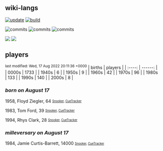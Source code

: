 ## wiki-langs
[![update](https://github.com/dreamerminsk/wiki-langs/actions/workflows/update-tables.yml/badge.svg)](https://github.com/dreamerminsk/wiki-langs/actions/workflows/update-tables.yml)
[![build](https://github.com/dreamerminsk/wiki-langs/actions/workflows/build.yml/badge.svg)](https://github.com/dreamerminsk/wiki-langs/actions/workflows/build.yml)

![commits](https://img.shields.io/github/commit-activity/y/dreamerminsk/wiki-langs)
![commits](https://img.shields.io/github/commit-activity/m/dreamerminsk/wiki-langs)
![commits](https://img.shields.io/github/commit-activity/w/dreamerminsk/wiki-langs)

![](https://img.shields.io/github/languages/code-size/dreamerminsk/wiki-langs)
![](https://img.shields.io/github/repo-size/dreamerminsk/wiki-langs)

## players
<sup>last modified: Wed, 17 Aug 2022 20:11:36 +0000</sup>
| births | players |
| :----: | ------: |
| 0000s | 1733 |
| 1940s | 6 |
| 1950s | 9 |
| 1960s | 42 |
| 1970s | 96 |
| 1980s | 133 |
| 1990s | 140 |
| 2000s | 8 |

### ***born on August 17***
1958, Floyd Ziegler, 64 <sub><sup>[Snooker](http://www.snooker.org/res/index.asp?player=979), [CueTracker](http://cuetracker.net/Players/floyd-ziegler/)</sup></sub>

1983, Tom Ford, 39 <sub><sup>[Snooker](http://www.snooker.org/res/index.asp?player=8), [CueTracker](http://cuetracker.net/Players/tom-ford/)</sup></sub>

1994, Rhys Clark, 28 <sub><sup>[Snooker](http://www.snooker.org/res/index.asp?player=917), [CueTracker](http://cuetracker.net/Players/rhys-clark/)</sup></sub>


### ***milleversary on August 17***
1984, Jamie Curtis-Barrett, 14000 <sub><sup>[Snooker](http://www.snooker.org/res/index.asp?player=165), [CueTracker](http://cuetracker.net/Players/jamie-barrett/)</sup></sub>



